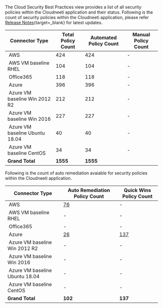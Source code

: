 
The Cloud Security Best Practices view provides a list of all security policies within the Cloudneeti application and their status. Following is the count of security policies within the Cloudneeti application, please refer [Release Notes](../../releaseNotes/2020/){target=_blank} for latest updates.


| **Connector Type​**              | **Total Policy Count​**    | **Automated Policy Count​** | **Manual Policy Count​** |
|---------------------------------|---------------------------|----------------------------|-------------------------|
|  AWS​                            | 424                       | 424                        | -                      |
|  AWS​ VM baseline RHEL           | 104                       | 104                        | -                      |
|  Office365​                      | 118​                       | 118​                        | -                      |
|  Azure​                          | 396                       | 396                        | -                      |
|  Azure VM baseline Win 2012 R2​  | 212​                       | 212​                        | -                      |
|  Azure VM baseline Win 2016​     | 227​                       | 227​                        | -                      |
|  Azure VM baseline Ubuntu 18.04​ | 40​                        | 40​                         | -                      |
|  Azure VM baseline CentOS​       | 34​                        | 34​                         | -                      |
| **Grand Total**​                 | **1555**​                  | **1555**​                   |                         |



Following is the count of auto remediation avaiable for security policies within the Cloudneeti application.

| **Connector Type​**              | **Auto Remediation Policy​ Count**      | **Quick Wins Policy Count**      |
|---------------------------------|---------------------------|----------------------------|     
|  AWS​                            | [76​](https://cloudneeti.github.io/Cloudneeti_SaaS_Docs/remediation/awsRemediation/)       |            -             |  
|  AWS​ VM baseline RHEL           | -                                 | -                                              |
|  Office365​                      | -                                 | -                                              |                         
|  Azure​                          | [26](https://cloudneeti.github.io/Cloudneeti_SaaS_Docs/remediation/azureAutoRemediation/) | [137](https://cloudneeti.github.io/Cloudneeti_SaaS_Docs/remediation/azureQuickWins/) |                         
|  Azure VM baseline Win 2012 R2​  | -                                 | -                  |          
|  Azure VM baseline Win 2016​     | -                                 | -                                              |
|  Azure VM baseline Ubuntu 18.04​ | -                                 | -                                              |
|  Azure VM baseline CentOS​       | -                                 | -                                              |
| **Grand Total**​                 | **102**​                            | **137**                                         |     